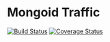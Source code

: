 # Mongoid Traffic

[![Build Status](https://travis-ci.org/tomasc/mongoid_traffic.svg)](https://travis-ci.org/tomasc/mongoid_traffic) [![Coverage Status](https://img.shields.io/coveralls/tomasc/mongoid_traffic.svg)](https://coveralls.io/r/tomasc/mongoid_traffic)